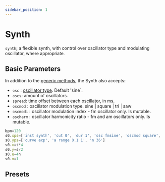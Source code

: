 ```yaml
---
sidebar_position: 1
---
```

# Synth
`synth`; a flexible synth, with control over oscillator type and modulating oscillator, where appropriate.

## Basic Parameters
In addition to the [generic methods](/docs/docs/instruments-browser/), the Synth also accepts:
* `osc` : [oscillator type](/docs/docs/instruments-browser/resources/oscillators#oscillator-types). Default 'sine`.
* `oscs`: amount of oscillators.
* `spread`: time offset between each oscillator, in ms.
* `oscmod` : oscillator modulation type. sine | square | tri | saw
* `oscmodi` : oscillator modulation index - fm oscillator only. Is mutable.
* `oscharm` : oscillator harmonicity ratio - fm and am oscillators only. Is mutable.

```js
bpm=120
s0.xps=['inst synth', 'cut 0', 'dur 1', 'osc fmsine', 'oscmod square', '_oscmodi sine 0 10', '_oscharm cosine 1 2']
s0.yps=['curve exp', 'a range 0.1 1', 'n 36']
s0.x=t*4
s0.y=s/2
s0.e=4n
s0.m=1
```

## Presets
<!-- TODO -->